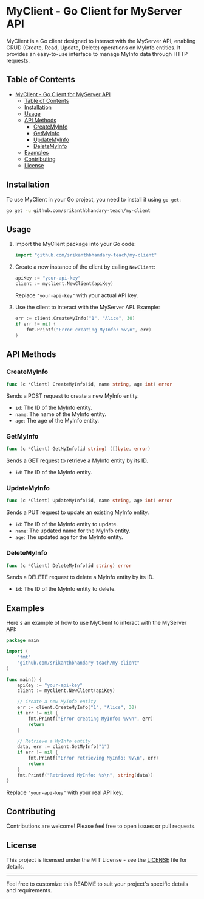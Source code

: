 # MyClient - Go Client for MyServer API

MyClient is a Go client designed to interact with the MyServer API, enabling CRUD (Create, Read, Update, Delete) operations on MyInfo entities. It provides an easy-to-use interface to manage MyInfo data through HTTP requests.

## Table of Contents

- [MyClient - Go Client for MyServer API](#myclient---go-client-for-myserver-api)
  - [Table of Contents](#table-of-contents)
  - [Installation](#installation)
  - [Usage](#usage)
  - [API Methods](#api-methods)
    - [CreateMyInfo](#createmyinfo)
    - [GetMyInfo](#getmyinfo)
    - [UpdateMyInfo](#updatemyinfo)
    - [DeleteMyInfo](#deletemyinfo)
  - [Examples](#examples)
  - [Contributing](#contributing)
  - [License](#license)

## Installation

To use MyClient in your Go project, you need to install it using `go get`:

```bash
go get -u github.com/srikanthbhandary-teach/my-client
```

## Usage

1. Import the MyClient package into your Go code:

   ```go
   import "github.com/srikanthbhandary-teach/my-client"
   ```

2. Create a new instance of the client by calling `NewClient`:

   ```go
   apiKey := "your-api-key"
   client := myclient.NewClient(apiKey)
   ```

   Replace `"your-api-key"` with your actual API key.

3. Use the client to interact with the MyServer API. Example:

   ```go
   err := client.CreateMyInfo("1", "Alice", 30)
   if err != nil {
       fmt.Printf("Error creating MyInfo: %v\n", err)
   }
   ```

## API Methods

### CreateMyInfo

```go
func (c *Client) CreateMyInfo(id, name string, age int) error
```

Sends a POST request to create a new MyInfo entity.

- `id`: The ID of the MyInfo entity.
- `name`: The name of the MyInfo entity.
- `age`: The age of the MyInfo entity.

### GetMyInfo

```go
func (c *Client) GetMyInfo(id string) ([]byte, error)
```

Sends a GET request to retrieve a MyInfo entity by its ID.

- `id`: The ID of the MyInfo entity.

### UpdateMyInfo

```go
func (c *Client) UpdateMyInfo(id, name string, age int) error
```

Sends a PUT request to update an existing MyInfo entity.

- `id`: The ID of the MyInfo entity to update.
- `name`: The updated name for the MyInfo entity.
- `age`: The updated age for the MyInfo entity.

### DeleteMyInfo

```go
func (c *Client) DeleteMyInfo(id string) error
```

Sends a DELETE request to delete a MyInfo entity by its ID.

- `id`: The ID of the MyInfo entity to delete.

## Examples

Here's an example of how to use MyClient to interact with the MyServer API:

```go
package main

import (
    "fmt"
    "github.com/srikanthbhandary-teach/my-client"
)

func main() {
    apiKey := "your-api-key"
    client := myclient.NewClient(apiKey)

    // Create a new MyInfo entity
    err := client.CreateMyInfo("1", "Alice", 30)
    if err != nil {
        fmt.Printf("Error creating MyInfo: %v\n", err)
        return
    }

    // Retrieve a MyInfo entity
    data, err := client.GetMyInfo("1")
    if err != nil {
        fmt.Printf("Error retrieving MyInfo: %v\n", err)
        return
    }
    fmt.Printf("Retrieved MyInfo: %s\n", string(data))
}
```

Replace `"your-api-key"` with your real API key.

## Contributing

Contributions are welcome! Please feel free to open issues or pull requests.

## License

This project is licensed under the MIT License - see the [LICENSE](LICENSE) file for details.

---

Feel free to customize this README to suit your project's specific details and requirements.